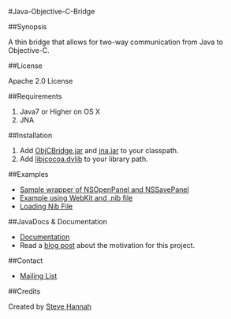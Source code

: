 #Java-Objective-C-Bridge

##Synopsis

A thin bridge that allows for two-way communication from Java to Objective-C.

##License

Apache 2.0 License

##Requirements

1. Java7 or Higher on OS X
2. JNA

##Installation

1. Add [ObjCBridge.jar](https://github.com/shannah/Java-Objective-C-Bridge/blob/master/dist/ObjCBridge.jar?raw=true) and [jna.jar](https://github.com/shannah/Java-Objective-C-Bridge/blob/master/dist/jna-4.0.0.jar?raw=true) to your classpath.
2. Add [libjcocoa.dylib](https://github.com/shannah/Java-Objective-C-Bridge/blob/master/dist/libjcocoa.dylib?raw=true) to your library path.

##Examples

* [Sample wrapper of NSOpenPanel and NSSavePanel](https://gist.github.com/shannah/65007754c2b0f8add4f7) 
* [Example using WebKit and .nib file](https://github.com/shannah/Java-Objective-C-Bridge/blob/master/java/test/ca/weblite/objc/TestWebView.java)
* [Loading Nib File](https://github.com/shannah/Java-Objective-C-Bridge/blob/master/java/test/ca/weblite/objc/LoadNibSample.java)

##JavaDocs & Documentation

* [Documentation](http://solutions.weblite.ca/java-objective-c-bridge/docs)
* Read a [blog post](http://www.shannah.ca/blog/?p=219) about the motivation for this project.

##Contact

* [Mailing List](http://java.net/projects/java-objc-bridge/lists)

##Credits

Created by [Steve Hannah](http://sjhannah.com)




